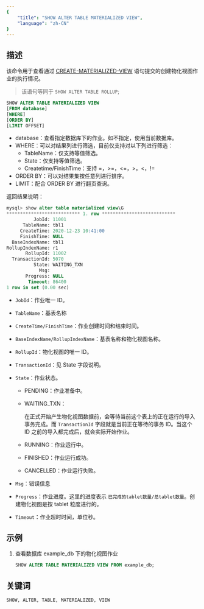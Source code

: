 ```yaml
---
{
    "title": "SHOW ALTER TABLE MATERIALIZED VIEW",
    "language": "zh-CN"
}
---
```


<!--
Licensed to the Apache Software Foundation (ASF) under one
or more contributor license agreements.  See the NOTICE file
distributed with this work for additional information
regarding copyright ownership.  The ASF licenses this file
to you under the Apache License, Version 2.0 (the
"License"); you may not use this file except in compliance
with the License.  You may obtain a copy of the License at

  http://www.apache.org/licenses/LICENSE-2.0

Unless required by applicable law or agreed to in writing,
software distributed under the License is distributed on an
"AS IS" BASIS, WITHOUT WARRANTIES OR CONDITIONS OF ANY
KIND, either express or implied.  See the License for the
specific language governing permissions and limitations
under the License.
-->



## 描述

该命令用于查看通过 [CREATE-MATERIALIZED-VIEW](../../sql-reference/Data-Definition-Statements/Create/CREATE-MATERIALIZED-VIEW.md) 语句提交的创建物化视图作业的执行情况。

> 该语句等同于 `SHOW ALTER TABLE ROLLUP`;

```sql
SHOW ALTER TABLE MATERIALIZED VIEW
[FROM database]
[WHERE]
[ORDER BY]
[LIMIT OFFSET]
```

- database：查看指定数据库下的作业。如不指定，使用当前数据库。
- WHERE：可以对结果列进行筛选，目前仅支持对以下列进行筛选：
  - TableName：仅支持等值筛选。
  - State：仅支持等值筛选。
  - Createtime/FinishTime：支持 =，>=，<=，>，<，!=
- ORDER BY：可以对结果集按任意列进行排序。
- LIMIT：配合 ORDER BY 进行翻页查询。

返回结果说明：

```sql
mysql> show alter table materialized view\G
*************************** 1. row ***************************
          JobId: 11001
      TableName: tbl1
     CreateTime: 2020-12-23 10:41:00
     FinishTime: NULL
  BaseIndexName: tbl1
RollupIndexName: r1
       RollupId: 11002
  TransactionId: 5070
          State: WAITING_TXN
            Msg:
       Progress: NULL
        Timeout: 86400
1 row in set (0.00 sec)
```

- `JobId`：作业唯一 ID。

- `TableName`：基表名称

- `CreateTime/FinishTime`：作业创建时间和结束时间。

- `BaseIndexName/RollupIndexName`：基表名称和物化视图名称。

- `RollupId`：物化视图的唯一 ID。

- `TransactionId`：见 State 字段说明。

- `State`：作业状态。

  - PENDING：作业准备中。

  - WAITING_TXN：

    在正式开始产生物化视图数据前，会等待当前这个表上的正在运行的导入事务完成。而 `TransactionId` 字段就是当前正在等待的事务 ID。当这个 ID 之前的导入都完成后，就会实际开始作业。

  - RUNNING：作业运行中。

  - FINISHED：作业运行成功。

  - CANCELLED：作业运行失败。

- `Msg`：错误信息

- `Progress`：作业进度。这里的进度表示 `已完成的tablet数量/总tablet数量`。创建物化视图是按 tablet 粒度进行的。

- `Timeout`：作业超时时间，单位秒。

## 示例

1. 查看数据库 example_db 下的物化视图作业

   ```sql
   SHOW ALTER TABLE MATERIALIZED VIEW FROM example_db;
   ```

## 关键词

    SHOW, ALTER, TABLE, MATERIALIZED, VIEW



